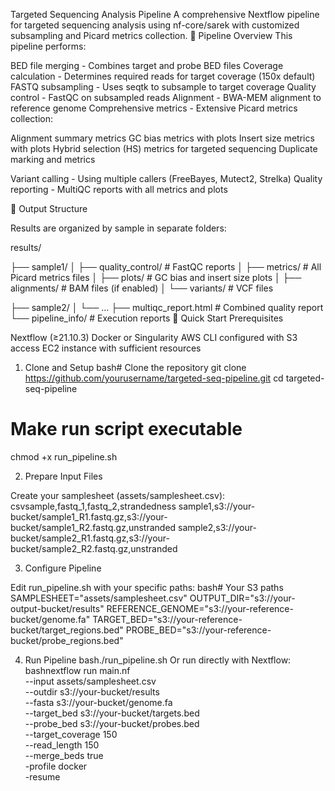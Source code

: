 Targeted Sequencing Analysis Pipeline
A comprehensive Nextflow pipeline for targeted sequencing analysis using nf-core/sarek with customized subsampling and Picard metrics collection.
🔬 Pipeline Overview
This pipeline performs:

BED file merging - Combines target and probe BED files
Coverage calculation - Determines required reads for target coverage (150x default)
FASTQ subsampling - Uses seqtk to subsample to target coverage
Quality control - FastQC on subsampled reads
Alignment - BWA-MEM alignment to reference genome
Comprehensive metrics - Extensive Picard metrics collection:

Alignment summary metrics
GC bias metrics with plots
Insert size metrics with plots
Hybrid selection (HS) metrics for targeted sequencing
Duplicate marking and metrics


Variant calling - Using multiple callers (FreeBayes, Mutect2, Strelka)
Quality reporting - MultiQC reports with all metrics and plots

📁 Output Structure


Results are organized by sample in separate folders:

results/

├── sample1/
│   ├── quality_control/     # FastQC reports
│   ├── metrics/            # All Picard metrics files
│   ├── plots/              # GC bias and insert size plots
│   ├── alignments/         # BAM files (if enabled)
│   └── variants/           # VCF files

├── sample2/
│   └── ...
├── multiqc_report.html     # Combined quality report
└── pipeline_info/          # Execution reports
🚀 Quick Start
Prerequisites

Nextflow (≥21.10.3)
Docker or Singularity
AWS CLI configured with S3 access
EC2 instance with sufficient resources

1. Clone and Setup
bash# Clone the repository
git clone https://github.com/yourusername/targeted-seq-pipeline.git
cd targeted-seq-pipeline

# Make run script executable
chmod +x run_pipeline.sh

2. Prepare Input Files
   
Create your samplesheet (assets/samplesheet.csv):
csvsample,fastq_1,fastq_2,strandedness
sample1,s3://your-bucket/sample1_R1.fastq.gz,s3://your-bucket/sample1_R2.fastq.gz,unstranded
sample2,s3://your-bucket/sample2_R1.fastq.gz,s3://your-bucket/sample2_R2.fastq.gz,unstranded

3. Configure Pipeline
   
Edit run_pipeline.sh with your specific paths:
bash# Your S3 paths
SAMPLESHEET="assets/samplesheet.csv"
OUTPUT_DIR="s3://your-output-bucket/results"
REFERENCE_GENOME="s3://your-reference-bucket/genome.fa"
TARGET_BED="s3://your-reference-bucket/target_regions.bed"
PROBE_BED="s3://your-reference-bucket/probe_regions.bed"

4. Run Pipeline
bash./run_pipeline.sh
Or run directly with Nextflow:
bashnextflow run main.nf \
  --input assets/samplesheet.csv \
  --outdir s3://your-bucket/results \
  --fasta s3://your-bucket/genome.fa \
  --target_bed s3://your-bucket/targets.bed \
  --probe_bed s3://your-bucket/probes.bed \
  --target_coverage 150 \
  --read_length 150 \
  --merge_beds true \
  -profile docker \
  -resume
